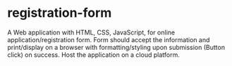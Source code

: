 # registration-form
 A Web application with HTML, CSS, JavaScript, for online application/registration form. Form should accept the information and print/display on a browser with formatting/styling upon submission (Button click) on success. Host the application on a cloud platform.

